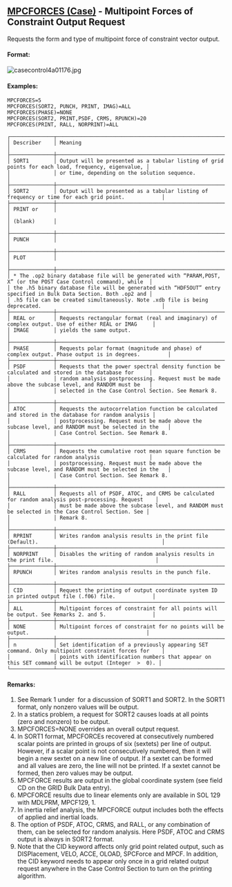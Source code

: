 ## [MPCFORCES (Case)](https://help.hexagonmi.com/bundle/MSC_Nastran_2022.4/page/Nastran_Combined_Book/qrg/casecontrol4a/TOC.MPCFORCES.Case.xhtml) - Multipoint Forces of Constraint Output Request

Requests the form and type of multipoint force of constraint vector output.

#### Format:

![casecontrol4a01176.jpg](https://help-be.hexagonmi.com/bundle/MSC_Nastran_2022.4/page/Nastran_Combined_Book/qrg/casecontrol4a/../../../assets/casecontrol4a01176.jpg?_LANG=enus)  

#### Examples:

```nastran
MPCFORCES=5
MPCFORCES(SORT2, PUNCH, PRINT, IMAG)=ALL
MPCFORCES(PHASE)=NONE
MPCFORCES(SORT2, PRINT,PSDF, CRMS, RPUNCH)=20
MPCFORCES(PRINT, RALL, NORPRINT)=ALL
```

```text
┌──────────────┬────────────────────────────────────────────────────────────────────────────────────────────────────┐
│ Describer    │ Meaning                                                                                            │
├──────────────┼────────────────────────────────────────────────────────────────────────────────────────────────────┤
│ SORT1        │ Output will be presented as a tabular listing of grid points for each load, frequency, eigenvalue, │
│              │ or time, depending on the solution sequence.                                                       │
├──────────────┼────────────────────────────────────────────────────────────────────────────────────────────────────┤
│ SORT2        │ Output will be presented as a tabular listing of frequency or time for each grid point.            │
├──────────────┼────────────────────────────────────────────────────────────────────────────────────────────────────┤
│ PRINT or     │                                                                                                    │
│ (blank)      │                                                                                                    │
├──────────────┼────────────────────────────────────────────────────────────────────────────────────────────────────┤
│ PUNCH        │                                                                                                    │
├──────────────┼────────────────────────────────────────────────────────────────────────────────────────────────────┤
│ PLOT         │                                                                                                    │
├──────────────┼────────────────────────────────────────────────────────────────────────────────────────────────────┤
│ * The .op2 binary database file will be generated with “PARAM,POST, X” (or the POST Case Control command), while  │
│ the .h5 binary database file will be generated with “HDF5OUT” entry specified in Bulk Data Section. Both .op2 and │
│ .h5 file can be created simultaneously. Note .xdb file is being deprecated.                                       │
├──────────────┼────────────────────────────────────────────────────────────────────────────────────────────────────┤
│ REAL or      │ Requests rectangular format (real and imaginary) of complex output. Use of either REAL or IMAG     │
│ IMAGE        │ yields the same output.                                                                            │
├──────────────┼────────────────────────────────────────────────────────────────────────────────────────────────────┤
│ PHASE        │ Requests polar format (magnitude and phase) of complex output. Phase output is in degrees.         │
├──────────────┼────────────────────────────────────────────────────────────────────────────────────────────────────┤
│ PSDF         │ Requests that the power spectral density function be calculated and stored in the database for     │
│              │ random analysis postprocessing. Request must be made above the subcase level, and RANDOM must be   │
│              │ selected in the Case Control Section. See Remark 8.                                                │
├──────────────┼────────────────────────────────────────────────────────────────────────────────────────────────────┤
│ ATOC         │ Requests the autocorrelation function be calculated and stored in the database for random analysis │
│              │ postprocessing. Request must be made above the subcase level, and RANDOM must be selected in the   │
│              │ Case Control Section. See Remark 8.                                                                │
├──────────────┼────────────────────────────────────────────────────────────────────────────────────────────────────┤
│ CRMS         │ Requests the cumulative root mean square function be calculated for random analysis                │
│              │ postprocessing. Request must be made above the subcase level, and RANDOM must be selected in the   │
│              │ Case Control Section. See Remark 8.                                                                │
├──────────────┼────────────────────────────────────────────────────────────────────────────────────────────────────┤
│ RALL         │ Requests all of PSDF, ATOC, and CRMS be calculated for random analysis post-processing. Request    │
│              │ must be made above the subcase level, and RANDOM must be selected in the Case Control Section. See │
│              │ Remark 8.                                                                                          │
├──────────────┼────────────────────────────────────────────────────────────────────────────────────────────────────┤
│ RPRINT       │ Writes random analysis results in the print file (Default).                                        │
├──────────────┼────────────────────────────────────────────────────────────────────────────────────────────────────┤
│ NORPRINT     │ Disables the writing of random analysis results in the print file.                                 │
├──────────────┼────────────────────────────────────────────────────────────────────────────────────────────────────┤
│ RPUNCH       │ Writes random analysis results in the punch file.                                                  │
├──────────────┼────────────────────────────────────────────────────────────────────────────────────────────────────┤
│ CID          │ Request the printing of output coordinate system ID in printed output file (.f06) file.            │
├──────────────┼────────────────────────────────────────────────────────────────────────────────────────────────────┤
│ ALL          │ Multipoint forces of constraint for all points will be output. See Remarks 2. and 5.               │
├──────────────┼────────────────────────────────────────────────────────────────────────────────────────────────────┤
│ NONE         │ Multipoint forces of constraint for no points will be output.                                      │
├──────────────┼────────────────────────────────────────────────────────────────────────────────────────────────────┤
│ n            │ Set identification of a previously appearing SET command. Only multipoint constraint forces for    │
│              │ points with identification numbers that appear on this SET command will be output (Integer  >  0). │
└──────────────┴────────────────────────────────────────────────────────────────────────────────────────────────────┘
```

#### Remarks:

1. See Remark 1 under   for a discussion of SORT1 and SORT2. In the SORT1 format, only nonzero values will be output.
2. In a statics problem, a request for SORT2 causes loads at all points (zero and nonzero) to be output.
3. MPCFORCES=NONE overrides an overall output request.
4. In SORT1 format, MPCFORCEs recovered at consecutively numbered scalar points are printed in groups of six (sextets) per line of output. However, if a scalar point is not consecutively numbered, then it will begin a new sextet on a new line of output. If a sextet can be formed and all values are zero, the line will not be printed. If a sextet cannot be formed, then zero values may be output.
5. MPCFORCE results are output in the global coordinate system (see field CD on the GRID Bulk Data entry).
6. MPCFORCE results due to linear elements only are available in SOL 129 with MDLPRM, MPCF129, 1.
7. In inertia relief analysis, the MPCFORCE output includes both the effects of applied and inertial loads.
8. The option of PSDF, ATOC, CRMS, and RALL, or any combination of them, can be selected for random analysis. Here PSDF, ATOC and CRMS output is always in SORT2 format.
9. Note that the CID keyword affects only grid point related output, such as DISPlacement, VELO, ACCE, OLOAD, SPCForce and MPCF. In addition, the CID keyword needs to appear only once in a grid related output request anywhere in the Case Control Section to turn on the printing algorithm.
